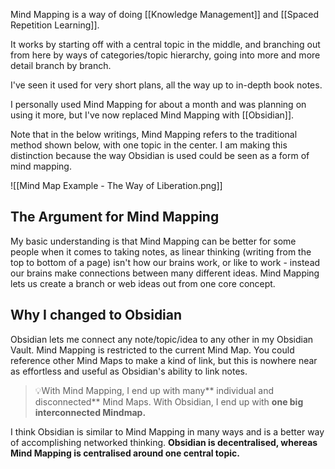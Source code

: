 Mind Mapping is a way of doing [[Knowledge Management]] and [[Spaced Repetition Learning]].

It works by starting off with a central topic in the middle, and branching out from here by ways of categories/topic hierarchy, going into more and more detail branch by branch.

I've seen it used for very short plans, all the way up to in-depth book notes.

I personally used Mind Mapping for about a month and was planning on using it more, but I've now replaced Mind Mapping with [[Obsidian]].

Note that in the below writings, Mind Mapping refers to the traditional method shown below, with one topic in the center. I am making this distinction because the way Obsidian is used could be seen as a form of mind mapping.

![[Mind Map Example - The Way of Liberation.png]]


## The Argument for Mind Mapping
My basic understanding is that Mind Mapping can be better for some people when it comes to taking notes, as linear thinking (writing from the top to bottom of a page) isn't how our brains work, or like to work - instead our brains make connections between many different ideas. Mind Mapping lets us create a branch or web ideas out from one core concept.


## Why I changed to Obsidian
Obsidian lets me connect any note/topic/idea to any other in my Obsidian Vault.
Mind Mapping is restricted to the current Mind Map. You could reference other Mind Maps to make a kind of link, but this is nowhere near as effortless and useful as Obsidian's ability to link notes.

> 💡With Mind Mapping, I end up with many** individual and disconnected** Mind Maps.
With Obsidian, I end up with **one big interconnected Mindmap.**

I think Obsidian is similar to Mind Mapping in many ways and is a better way of accomplishing networked thinking. **Obsidian is decentralised, whereas Mind Mapping is centralised around one central topic.**